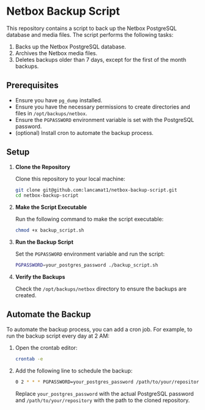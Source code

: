 # Netbox Backup Script

This repository contains a script to back up the Netbox PostgreSQL database and media files. The script performs the following tasks:

1. Backs up the Netbox PostgreSQL database.
2. Archives the Netbox media files.
3. Deletes backups older than 7 days, except for the first of the month backups.

## Prerequisites

- Ensure you have `pg_dump` installed.
- Ensure you have the necessary permissions to create directories and files in `/opt/backups/netbox`.
- Ensure the `PGPASSWORD` environment variable is set with the PostgreSQL password.
- (optional) Install cron to automate the backup process.

## Setup

1. **Clone the Repository**

   Clone this repository to your local machine:

   ```sh
   git clone git@github.com:lancamat1/netbox-backup-script.git
   cd netbox-backup-script
   ```

2. **Make the Script Executable**

   Run the following command to make the script executable:

   ```sh
   chmod +x backup_script.sh
   ```

3. **Run the Backup Script**

   Set the `PGPASSWORD` environment variable and run the script:

   ```sh
   PGPASSWORD=your_postgres_password ./backup_script.sh
   ```

4. **Verify the Backups**

   Check the `/opt/backups/netbox` directory to ensure the backups are created.

## Automate the Backup

To automate the backup process, you can add a cron job. For example, to run the backup script every day at 2 AM:

1. Open the crontab editor:

   ```sh
   crontab -e
   ```

2. Add the following line to schedule the backup:

   ```sh
   0 2 * * * PGPASSWORD=your_postgres_password /path/to/your/repository/backup_script.sh
   ```

   Replace `your_postgres_password` with the actual PostgreSQL password and `/path/to/your/repository` with the path to the cloned repository.